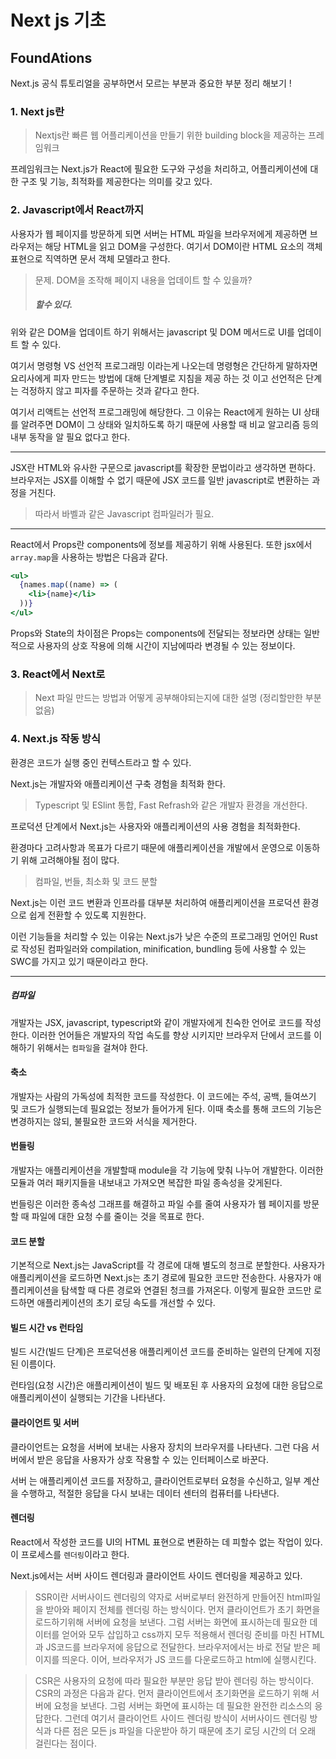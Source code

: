 # Next js 기초

## FoundAtions

Next.js 공식 튜토리얼을 공부하면서 모르는 부분과 중요한 부분 정리 해보기 !

### 1. Next js란

> Nextjs란 빠른 웹 어플리케이션을 만들기 위한 building block을 제공하는 프레임워크

프레임워크는 Next.js가 React에 필요한 도구와 구성을 처리하고, 어플리케이션에 대한 구조 및 기능, 최적화를 제공한다는 의미를 갖고 있다.

### 2. Javascript에서 React까지

사용자가 웹 페이지를 방문하게 되면 서버는 HTML 파일을 브라우저에게 제공하면 브라우저는 해당 HTML을 읽고 DOM을 구성한다. 여기서 DOM이란 HTML 요소의 객체 표현으로 직역하면 문서 객체 모델라고 한다.

> 문제. DOM을 조작해 페이지 내용을 업데이트 할 수 있을까?
>
> ##### 할수 있다.

위와 같은 DOM을 업데이트 하기 위해서는 javascript 및 DOM 메서드로 UI를 업데이트 할 수 있다.

여기서 명령형 VS 선언적 프로그래밍 이라는게 나오는데 명령형은 간단하게 말하자면 요리사에게 피자 만드는 방법에 대해 단계별로 지침을 제공 하는 것 이고 선언적은 단계는 걱정하지 않고 피자를 주문하는 것과 같다고 한다.

여기서 리액트는 선언적 프로그래밍에 해당한다. 그 이유는 React에게 원하는 UI 상태를 알려주면 DOM이 그 상태와 일치하도록 하기 때문에 사용할 때 비교 알고리즘 등의 내부 동작을 알 필요 없다고 한다.

---

JSX란 HTML와 유사한 구문으로 javascript를 확장한 문법이라고 생각하면 편하다. 브라우저는 JSX를 이해할 수 없기 때문에 JSX 코드를 일반 javascript로 변환하는 과정을 거친다.

> 따라서 바벨과 같은 Javascript 컴파일러가 필요.

---

React에서 Props란 components에 정보를 제공하기 위해 사용된다. 또한 jsx에서 `array.map`을 사용하는 방법은 다음과 같다.

```jsx
<ul>
  {names.map((name) => (
    <li>{name}</li>
  ))}
</ul>
```

Props와 State의 차이점은 Props는 components에 전달되는 정보라면 상태는 일반적으로 사용자의 상호 작용에 의해 시간이 지남에따라 변경될 수 있는 정보이다.

### 3. React에서 Next로

> Next 파일 만드는 방법과 어떻게 공부해야되는지에 대한 설명 (정리할만한 부분 없음)

### 4. Next.js 작동 방식

환경은 코드가 실행 중인 컨텍스트라고 할 수 있다.

Next.js는 개발자와 애플리케이션 구축 경험을 최적화 한다.

> Typescript 및 ESlint 통합, Fast Refrash와 같은 개발자 환경을 개선한다.

프로덕션 단계에서 Next.js는 사용자와 애플리케이션의 사용 경험을 최적화한다.

환경마다 고려사항과 목표가 다르기 때문에 애플리케이션을 개발에서 운영으로 이동하기 위해 고려해야될 점이 많다.

> 컴파일, 번들, 최소화 및 코드 분할

Next.js는 이런 코드 변환과 인프라를 대부분 처리하여 애플리케이션을 프로덕션 환경으로 쉽게 전환할 수 있도록 지원한다.

이런 기능들을 처리할 수 있는 이유는 Next.js가 낮은 수준의 프로그래밍 언어인 Rust로 작성된 컴파일러와 compilation, minification, bundling 등에 사용할 수 있는 SWC를 가지고 있기 때문이라고 한다.

---

##### 컴파일

개발자는 JSX, javascript, typescript와 같이 개발자에게 친숙한 언어로 코드를 작성한다. 이러한 언어들은 개발자의 작업 속도를 향상 시키지만 브라우저 단에서 코드를 이해하기 위해서는 `컴파일`을 걸쳐야 한다.

#### 축소

개발자는 사람의 가독성에 최적한 코드를 작성한다. 이 코드에는 주석, 공백, 들여쓰기 및 코드가 실행되는데 필요없는 정보가 들어가게 된다. 이때 축소를 통해 코드의 기능은 변경하지는 않되, 불필요한 코드와 서식을 제거한다.

#### 번들링

개발자는 애플리케이션을 개발할때 module을 각 기능에 맞춰 나누어 개발한다. 이러한 모듈과 여러 패키지들을 내보내고 가져오면 복잡한 파일 종속성을 갖게된다.

번들링은 이러한 종속성 그래프를 해결하고 파일 수를 줄여 사용자가 웹 페이지를 방문할 때 파일에 대한 요청 수를 줄이는 것을 목표로 한다.

#### 코드 분할

기본적으로 Next.js는 JavaScript를 각 경로에 대해 별도의 청크로 분할한다. 사용자가 애플리케이션을 로드하면 Next.js는 초기 경로에 필요한 코드만 전송한다. 사용자가 애플리케이션을 탐색할 때 다른 경로와 연결된 청크를 가져온다. 이렇게 필요한 코드만 로드하면 애플리케이션의 초기 로딩 속도를 개선할 수 있다.

#### 빌드 시간 vs 런타임

빌드 시간(빌드 단계)은 프로덕션용 애플리케이션 코드를 준비하는 일련의 단계에 지정된 이름이다.

런타임(요청 시간)은 애플리케이션이 빌드 및 배포된 후 사용자의 요청에 대한 응답으로 애플리케이션이 실행되는 기간을 나타낸다.

#### 클라이언트 및 서버

클라이언트는 요청을 서버에 보내는 사용자 장치의 브라우저를 나타낸다. 그런 다음 서버에서 받은 응답을 사용자가 상호 작용할 수 있는 인터페이스로 바꾼다.

서버 는 애플리케이션 코드를 저장하고, 클라이언트로부터 요청을 수신하고, 일부 계산을 수행하고, 적절한 응답을 다시 보내는 데이터 센터의 컴퓨터를 나타낸다.

#### 렌더링

React에서 작성한 코드를 UI의 HTML 표현으로 변환하는 데 피할수 없는 작업이 있다. 이 프로세스를 `렌더링`이라고 한다.

Next.js에서는 서버 사이드 렌더링과 클라이언트 사이드 렌더링을 제공하고 있다.

> SSR이란 서버사이드 렌더링의 약자로 서버로부터 완전하게 만들어진 html파일을 받아와 페이지 전체를 렌더링 하는 방식이다. 먼저 클라이언트가 초기 화면을 로드하기위해 서버에 요청을 보낸다. 그럼 서버는 화면에 표시하는데 필요한 데이터를 얻어와 모두 삽입하고 css까지 모두 적용해서 렌더링 준비를 마친 HTML과 JS코드를 브라우저에 응답으로 전달한다. 브라우저에서는 바로 전달 받은 페이지를 띄운다. 이어, 브라우저가 JS 코드를 다운로드하고 html에 실행시킨다.

> CSR은 사용자의 요청에 따라 필요한 부분만 응답 받아 렌더링 하는 방식이다. CSR의 과정은 다음과 같다. 먼저 클라이언트에서 초기화면을 로드하기 위해 서버에 요청을 보낸다. 그럼 서버는 화면에 표시하는 데 필요한 완전한 리소스의 응답한다. 그런데 여기서 클라이언트 사이드 렌더링 방식이 서버사이드 렌더링 방식과 다른 점은 모든 js 파일을 다운받아 하기 때문에 초기 로딩 시간의 더 오래 걸린다는 점이다.
